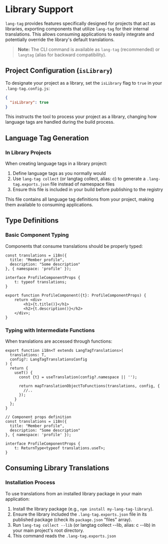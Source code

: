 # Library Support

`lang-tag` provides features specifically designed for projects that act as libraries, exporting components that utilize `lang-tag` for their internal translations. This allows consuming applications to easily integrate and potentially override the library's default translations.

> **Note:** The CLI command is available as `lang-tag` (recommended) or `langtag` (alias for backward compatibility).

## Project Configuration (`isLibrary`)

To designate your project as a library, set the `isLibrary` flag to `true` in your `.lang-tag.config.js`:

```json
{
  "isLibrary": true
}
```

This instructs the tool to process your project as a library, changing how language tags are handled during the build process.

## Language Tag Generation

### In Library Projects

When creating language tags in a library project:

1. Define language tags as you normally would
2. Use `lang-tag collect` (or langtag collect, alias: c) to generate a `.lang-tag.exports.json` file instead of namespace files
3. Ensure this file is included in your build before publishing to the registry

This file contains all language tag definitions from your project, making them available to consuming applications.

## Type Definitions

### Basic Component Typing

Components that consume translations should be properly typed:

```tsx
const translations = i18n({
  title: "Member profile",
  description: "Some description"
}, { namespace: 'profile' });

interface ProfileComponentProps {
    t: typeof translations;
}

export function ProfileComponent({t}: ProfileComponentProps) {
    return <div>
        <h1>{t.title()}</h1>
        <h2>{t.description()}</h2>
    </div>;
}
```

### Typing with Intermediate Functions

When translations are accessed through functions:

```tsx
export function i18n<T extends LangTagTranslations>(
  translations: T,
  config?: LangTagTranslationsConfig
) {
  return {
    useT() {
      const {t} = useTranslation(config?.namespace || '');
      
      return mapTranslationObjectToFunctions(translations, config, {
        //..
      });
    }
  };
}

// Component props definition
const translations = i18n({
  title: "Member profile",
  description: "Some description"
}, { namespace: 'profile' });

interface ProfileComponentProps {
    t: ReturnType<typeof translations.useT>;
}
```

## Consuming Library Translations

### Installation Process

To use translations from an installed library package in your main application:

1. Install the library package (e.g., `npm install my-lang-tag-library`).
2. Ensure the library included the `.lang-tag.exports.json` file in its published package (check its `package.json` "files" array).
3. Run `lang-tag collect --lib` (or langtag collect --lib, alias: c --lib) in your main project's root directory.
4. This command reads the `.lang-tag.exports.json`